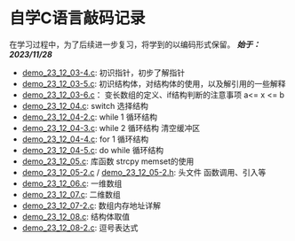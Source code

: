# 自学C语言敲码记录   
在学习过程中，为了后续进一步复习，将学到的以编码形式保留。 ***始于：2023/11/28***
    
- [demo_23_12_03-4.c](demo_23_12_03-4.c): 初识指针，初步了解指针
- [demo_23_12_03-5.c](demo_23_12_03-5.c): 初识结构体，对结构体的使用，以及解引用的一些解释
- [demo_23_12_03-6.c](demo_23_12_03-6.c)： 变长数组的定义、if结构判断的注意事项 a<= x <= b
- [demo_23_12_04.c](demo_23_12_04.c): switch 选择结构
- [demo_23_12_04-2.c](demo_23_12_04-2.c): while 1 循环结构
- [demo_23_12_04-3.c](demo_23_12_04-3.c): while 2 循环结构 清空缓冲区
- [demo_23_12_04-4.c](demo_23_12_04-4.c): for 1 循环结构
- [demo_23_12_04-5.c](demo_23_12_04-5.c): do while 循环结构
- [demo_23_12_05.c](demo_23_12_05.c): 库函数 strcpy memset的使用
- [demo_23_12_05-2.c](demo_23_12_05-2.c) / [demo_23_12_05-2.h](demo_23_12_05-2.h): 头文件 函数调用、引入等
- [demo_23_12_06.c](demo_23_12_06.c): 一维数组
- [demo_23_12_07.c](demo_23_12_07.c): 二维数组
- [demo_23_12_07-2.c](demo_23_12_07-2.c): 数组内存地址详解
- [demo_23_12_08.c](demo_23_12_08.c): 结构体取值
- [demo_23_12_08-2.c](demo_23_12_08-2.c): 逗号表达式